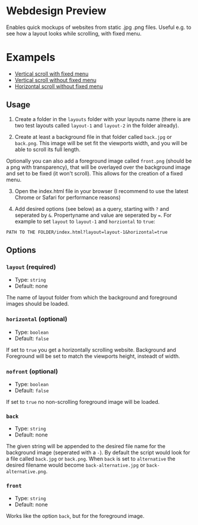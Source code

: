 # Webdesign Preview

Enables quick mockups of websites from static .jpg .png files. Useful e.g. to see how a layout looks while scrolling, with fixed menu.

# Exampels

- [Vertical scroll with fixed menu](https://cdn.rawgit.com/essenmitsosse/webdesign-preview/master/docs/index.html?layout=layout-1)
- [Vertical scroll without fixed menu](https://cdn.rawgit.com/essenmitsosse/webdesign-preview/master/docs/index.html?layout=layout-1&nofront=true)
- [Horizontal scroll without fixed menu](https://cdn.rawgit.com/essenmitsosse/webdesign-preview/master/docs/index.html?horizontal=true&layout=layout-2)

## Usage

1. Create a folder in the `layouts` folder with your layouts name (there is are two test layouts called `layout-1` and `layout-2` in the folder already).

2. Create at least a background file in that folder called `back.jpg` or `back.png`. This image will be set fit the viewports width, and you will be able to scroll its full length.

  Optionally you can also add a foreground image called `front.png` (should be a png with transparency), that will be overlayed over the background image and set to be fixed (it won't scroll). This allows for the creation of a fixed menu.

3. Open the index.html file in your browser (I recommend to use the latest Chrome or Safari for performance reasons)

4. Add desired options (see below) as a query, starting with `?` and seperated by `&`. Propertyname and value are seperated by `=`. For example to set `layout` to `layout-1` and `horziontal` to `true`:

  `PATH TO THE FOLDER/index.html?layout=layout-1&horizontal=true`

## Options

### `layout` (required)

- Type: `string`
- Default: none

The name of layout folder from which the background and foreground images should be loaded.

### `horizontal` (optional)

- Type: `boolean`
- Default: `false`

If set to `true` you get a horizontally scrolling website. Background and Foreground will be set to match the viewports height, insteadt of width.

### `nofront` (optional)

- Type: `boolean`
- Default: `false`

If set to `true` no non-scrolling foreground image will be loaded.

### `back`

- Type: `string`
- Default: none

The given string will be appended to the desired file name for the background image (seperated with a `-`). By default the script would look for a file called `back.jpg` or `back.png`. When `back` is set to `alternative` the desired filename would become `back-alternative.jpg` or `back-alternative.png`.

### `front`

- Type: `string`
- Default: none

Works like the option `back`, but for the foreground image.
